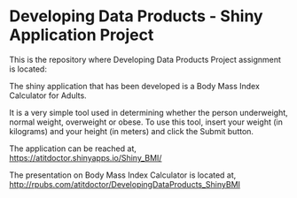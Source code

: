 Developing Data Products - Shiny Application Project
================================

This is the repository where Developing Data Products Project assignment is located:

The shiny application that has been developed is a Body Mass Index Calculator for Adults.

It is a very simple tool used in determining whether the person underweight, normal weight, overweight or obese. To use this tool, insert your weight (in kilograms) and your height (in meters) and click the Submit button. 

The application can be reached at,
https://atitdoctor.shinyapps.io/Shiny_BMI/

The presentation on Body Mass Index Calculator is located at, 
http://rpubs.com/atitdoctor/DevelopingDataProducts_ShinyBMI
